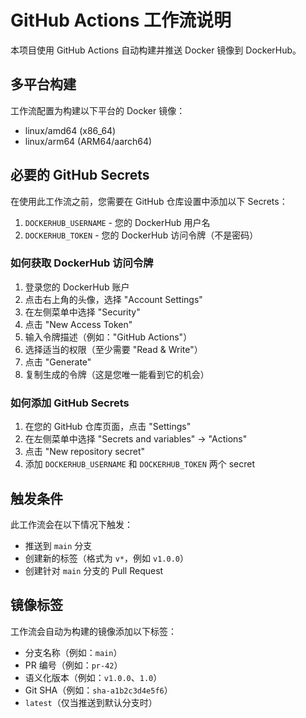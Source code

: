 # GitHub Actions 工作流说明

本项目使用 GitHub Actions 自动构建并推送 Docker 镜像到 DockerHub。

## 多平台构建

工作流配置为构建以下平台的 Docker 镜像：
- linux/amd64 (x86_64)
- linux/arm64 (ARM64/aarch64)

## 必要的 GitHub Secrets

在使用此工作流之前，您需要在 GitHub 仓库设置中添加以下 Secrets：

1. `DOCKERHUB_USERNAME` - 您的 DockerHub 用户名
2. `DOCKERHUB_TOKEN` - 您的 DockerHub 访问令牌（不是密码）

### 如何获取 DockerHub 访问令牌

1. 登录您的 DockerHub 账户
2. 点击右上角的头像，选择 "Account Settings"
3. 在左侧菜单中选择 "Security"
4. 点击 "New Access Token"
5. 输入令牌描述（例如："GitHub Actions"）
6. 选择适当的权限（至少需要 "Read & Write"）
7. 点击 "Generate"
8. 复制生成的令牌（这是您唯一能看到它的机会）

### 如何添加 GitHub Secrets

1. 在您的 GitHub 仓库页面，点击 "Settings"
2. 在左侧菜单中选择 "Secrets and variables" -> "Actions"
3. 点击 "New repository secret"
4. 添加 `DOCKERHUB_USERNAME` 和 `DOCKERHUB_TOKEN` 两个 secret

## 触发条件

此工作流会在以下情况下触发：
- 推送到 `main` 分支
- 创建新的标签（格式为 `v*`，例如 `v1.0.0`）
- 创建针对 `main` 分支的 Pull Request

## 镜像标签

工作流会自动为构建的镜像添加以下标签：
- 分支名称（例如：`main`）
- PR 编号（例如：`pr-42`）
- 语义化版本（例如：`v1.0.0`、`1.0`）
- Git SHA（例如：`sha-a1b2c3d4e5f6`）
- `latest`（仅当推送到默认分支时） 